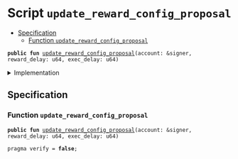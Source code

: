 
<a name="update_reward_config_proposal"></a>

# Script `update_reward_config_proposal`



-  [Specification](#@Specification_0)
    -  [Function <code><a href="update_reward_config_proposal.md#update_reward_config_proposal">update_reward_config_proposal</a></code>](#@Specification_0_update_reward_config_proposal)



<pre><code><b>public</b> <b>fun</b> <a href="update_reward_config_proposal.md#update_reward_config_proposal">update_reward_config_proposal</a>(account: &signer, reward_delay: u64, exec_delay: u64)
</code></pre>



<details>
<summary>Implementation</summary>


<pre><code><b>fun</b> <a href="update_reward_config_proposal.md#update_reward_config_proposal">update_reward_config_proposal</a>(account: &signer,
    reward_delay: u64,
    exec_delay: u64) {
    <b>let</b> reward_config = <a href="../../modules/doc/RewardConfig.md#0x1_RewardConfig_new_reward_config">RewardConfig::new_reward_config</a>(reward_delay);
    <a href="../../modules/doc/OnChainConfigDao.md#0x1_OnChainConfigDao_propose_update">OnChainConfigDao::propose_update</a>&lt;<a href="../../modules/doc/STC.md#0x1_STC_STC">STC::STC</a>, <a href="../../modules/doc/RewardConfig.md#0x1_RewardConfig_RewardConfig">RewardConfig::RewardConfig</a>&gt;(account, reward_config, exec_delay);
}
</code></pre>



</details>

<a name="@Specification_0"></a>

## Specification


<a name="@Specification_0_update_reward_config_proposal"></a>

### Function `update_reward_config_proposal`


<pre><code><b>public</b> <b>fun</b> <a href="update_reward_config_proposal.md#update_reward_config_proposal">update_reward_config_proposal</a>(account: &signer, reward_delay: u64, exec_delay: u64)
</code></pre>




<pre><code>pragma verify = <b>false</b>;
</code></pre>
